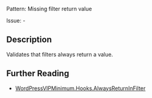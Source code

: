 Pattern: Missing filter return value

Issue: -

## Description

Validates that filters always return a value.

## Further Reading

* [WordPressVIPMinimum.Hooks.AlwaysReturnInFilter](https://github.com/Automattic/VIP-Coding-Standards/tree/develop/WordPressVIPMinimum/Sniffs/Hooks/AlwaysReturnInFilterSniff.php)
